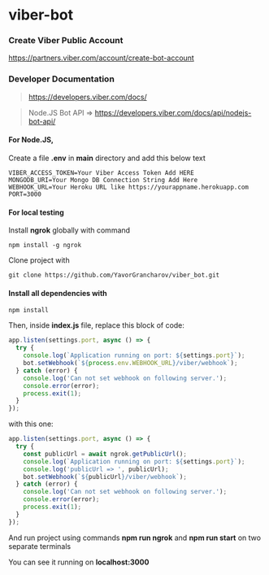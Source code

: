 # viber-bot

### Create Viber Public Account
https://partners.viber.com/account/create-bot-account

### Developer Documentation
> https://developers.viber.com/docs/

> Node.JS Bot API =>
https://developers.viber.com/docs/api/nodejs-bot-api/

#### For Node.JS,

Create a file **.env** in **main** directory and add this below text
```
VIBER_ACCESS_TOKEN=Your Viber Access Token Add HERE
MONGODB_URI=Your Mongo DB Connection String Add Here
WEBHOOK_URL=Your Heroku URL like https://yourappname.herokuapp.com
PORT=3000
```

#### For local testing

Install **ngrok** globally with command

```
npm install -g ngrok
```

Clone project with
```
git clone https://github.com/YavorGrancharov/viber_bot.git
```

#### Install all dependencies with 

```
npm install
```

Then, inside **index.js** file, replace this block of code:
```js
app.listen(settings.port, async () => {
  try {
    console.log(`Application running on port: ${settings.port}`);
    bot.setWebhook(`${process.env.WEBHOOK_URL}/viber/webhook`);
  } catch (error) {
    console.log('Can not set webhook on following server.');
    console.error(error);
    process.exit(1);
  }
});
```
with this one:
```js
app.listen(settings.port, async () => {
  try {
    const publicUrl = await ngrok.getPublicUrl();
    console.log(`Application running on port: ${settings.port}`);
    console.log('publicUrl => ', publicUrl);
    bot.setWebhook(`${publicUrl}/viber/webhook`);
  } catch (error) {
    console.log('Can not set webhook on following server.');
    console.error(error);
    process.exit(1);
  }
});
```
And run project using commands **npm run ngrok** and **npm run start** on two separate terminals

You can see it running on **localhost:3000**
